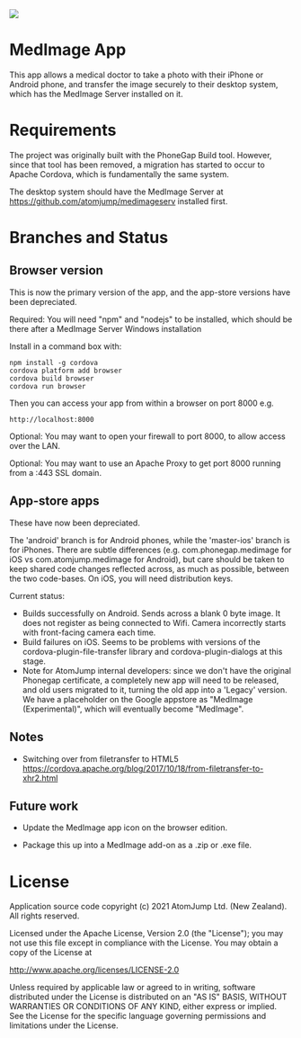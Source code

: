 <img src="http://medimage.co.nz/wp-content/uploads/2018/04/icon-60.png">

# MedImage App

This app allows a medical doctor to take a photo with their iPhone or Android phone, and transfer the image
securely to their desktop system, which has the MedImage Server installed on it.

# Requirements

The project was originally built with the PhoneGap Build tool.
However, since that tool has been removed, a migration has started to occur
to Apache Cordova, which is fundamentally the same system. 

The desktop system should have the MedImage Server at https://github.com/atomjump/medimageserv installed first.


# Branches and Status


## Browser version

This is now the primary version of the app, and the app-store versions have been depreciated.

Required: You will need "npm" and "nodejs" to be installed, which should be there after a MedImage Server Windows installation

Install in a command box with:
```
npm install -g cordova  
cordova platform add browser
cordova build browser
cordova run browser
```

Then you can access your app from within a browser on port 8000 e.g.

```
http://localhost:8000
```

Optional: You may want to open your firewall to port 8000, to allow access over the LAN.

Optional: You may want to use an Apache Proxy to get port 8000 running from a :443 SSL domain.



## App-store apps

These have now been depreciated.

The 'android' branch is for Android phones, while the 'master-ios' branch is for iPhones. There are subtle differences (e.g. com.phonegap.medimage for iOS vs com.atomjump.medimage for Android), but care should be taken to keep shared code changes reflected across, as much as possible, between the two code-bases.
On iOS, you will need distribution keys.

Current status:

* Builds successfully on Android. Sends across a blank 0 byte image. It does not register as being connected to Wifi. Camera incorrectly starts with front-facing camera each time.
* Build failures on iOS. Seems to be problems with versions of the cordova-plugin-file-transfer library and cordova-plugin-dialogs at this stage.
* Note for AtomJump internal developers: since we don't have the original Phonegap certificate, a completely new app will need to be released, and old users migrated to it, turning the old app into a 'Legacy' version. We have a placeholder on the Google appstore as "MedImage (Experimental)", which will eventually become "MedImage". 


## Notes

* Switching over from filetransfer to HTML5
https://cordova.apache.org/blog/2017/10/18/from-filetransfer-to-xhr2.html

## Future work

* Update the MedImage app icon on the browser edition.

* Package this up into a MedImage add-on as a .zip or .exe file.

# License

Application source code copyright (c) 2021 AtomJump Ltd. (New Zealand). All rights reserved.


Licensed under the Apache License, Version 2.0 (the "License");
you may not use this file except in compliance with the License.
You may obtain a copy of the License at

http://www.apache.org/licenses/LICENSE-2.0

Unless required by applicable law or agreed to in writing, software
distributed under the License is distributed on an "AS IS" BASIS,
WITHOUT WARRANTIES OR CONDITIONS OF ANY KIND, either express or implied.
See the License for the specific language governing permissions and
limitations under the License.



